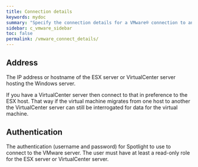 ```yaml
---
title: Connection details
keywords: mydoc
summary: "Specify the connection details for a VMware® connection to an ESX Server™ or VirtualCenter server hosting a Windows server®."
sidebar: c_vmware_sidebar
toc: false
permalink: /vmware_connect_details/
---
```



## Address
 The IP address or hostname of the ESX server or VirtualCenter server hosting the Windows server.

If you have a VirtualCenter server then connect to that in preference to the ESX host. That way if the virtual machine migrates from one host to another the VirtualCenter server can still be interrogated for data for the virtual machine.

## Authentication
 The authentication (username and password) for Spotlight to use to connect to the VMware server. The user must have at least a read-only role for the ESX server or VirtualCenter server.
